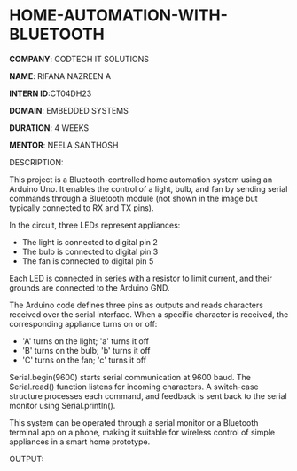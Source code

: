 # HOME-AUTOMATION-WITH-BLUETOOTH

**COMPANY**: CODTECH IT SOLUTIONS

**NAME**: RIFANA NAZREEN A

**INTERN ID**:CT04DH23

**DOMAIN**: EMBEDDED SYSTEMS

**DURATION**: 4 WEEKS

**MENTOR**: NEELA SANTHOSH

DESCRIPTION:

This project is a Bluetooth-controlled home automation system using an Arduino Uno. It enables the control of a light, bulb, and fan by sending serial commands through a Bluetooth module (not shown in the image but typically connected to RX and TX pins).

In the circuit, three LEDs represent appliances:

* The light is connected to digital pin 2
* The bulb is connected to digital pin 3
* The fan is connected to digital pin 5

Each LED is connected in series with a resistor to limit current, and their grounds are connected to the Arduino GND.

The Arduino code defines three pins as outputs and reads characters received over the serial interface. When a specific character is received, the corresponding appliance turns on or off:

* 'A' turns on the light; 'a' turns it off
* 'B' turns on the bulb; 'b' turns it off
* 'C' turns on the fan; 'c' turns it off

Serial.begin(9600) starts serial communication at 9600 baud. The Serial.read() function listens for incoming characters. A switch-case structure processes each command, and feedback is sent back to the serial monitor using Serial.println().

This system can be operated through a serial monitor or a Bluetooth terminal app on a phone, making it suitable for wireless control of simple appliances in a smart home prototype.

OUTPUT:

